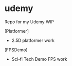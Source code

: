# udemy
Repo for my Udemy WIP

[Platformer]
- 2.5D platformer work

[FPSDemo]
- Sci-fi Tech Demo FPS work

